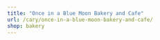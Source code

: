 ```yaml
---
title: "Once in a Blue Moon Bakery and Cafe"
url: /cary/once-in-a-blue-moon-bakery-and-cafe/
shop: bakery
---
```


